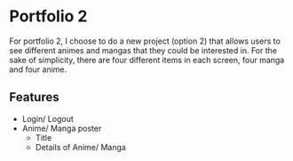 # Portfolio 2

For portfolio 2, I choose to do a new project (option 2) that allows users to see different animes and mangas that they could be interested in. For the sake of simplicity, there are four different items in each screen, four manga and four anime. 

## Features
- Login/ Logout
- Anime/ Manga poster
    - Title 
    - Details of Anime/ Manga
